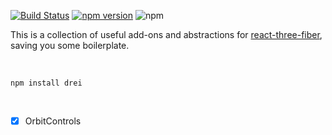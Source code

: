 [![Build Status](https://travis-ci.org/drcmda/drei.svg?branch=master)](https://travis-ci.org/drcmda/drei) [![npm version](https://badge.fury.io/js/drei.svg)](https://badge.fury.io/js/drei) ![npm](https://img.shields.io/npm/dt/drei.svg)

This is a collection of useful add-ons and abstractions for [react-three-fiber](https://github.com/react-spring/react-three-fiber), saving you some boilerplate.

<br />

    npm install drei

<br />

- [x] OrbitControls

